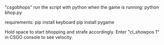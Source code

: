 "csgobhops"
run the script with python when the game is running:
python bhop.py

requirements:
pip install keyboard
pip install pygame


Hold space to start bhopping and strafe accordingly.
Enter "cl_showpos 1" in CSGO console to see velocity.
